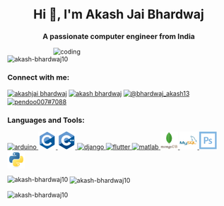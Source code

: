 <h1 align="center">Hi 👋, I'm Akash Jai Bhardwaj</h1>
<h3 align="center">A passionate computer engineer from India</h3>
<img align="right" alt="coding" width="400" src="![download](https://github.com/Akash-Bhardwaj10/Akash-Bhardwaj10/assets/109505604/cd7f9663-8e1f-472f-862a-4e3dea1fe862)

">

<p align="left"> <img src="https://komarev.com/ghpvc/?username=akash-bhardwaj10&label=Profile%20views&color=0e75b6&style=flat" alt="akash-bhardwaj10" /> </p>

<h3 align="left">Connect with me:</h3>
<p align="left">
<a href="https://linkedin.com/in/akashjai bhardwaj" target="blank"><img align="center" src="https://raw.githubusercontent.com/rahuldkjain/github-profile-readme-generator/master/src/images/icons/Social/linked-in-alt.svg" alt="akashjai bhardwaj" height="30" width="40" /></a>
<a href="https://fb.com/akash bhardwaj" target="blank"><img align="center" src="https://raw.githubusercontent.com/rahuldkjain/github-profile-readme-generator/master/src/images/icons/Social/facebook.svg" alt="akash bhardwaj" height="30" width="40" /></a>
<a href="https://instagram.com/@bhardwaj_akash13" target="blank"><img align="center" src="https://raw.githubusercontent.com/rahuldkjain/github-profile-readme-generator/master/src/images/icons/Social/instagram.svg" alt="@bhardwaj_akash13" height="30" width="40" /></a>
<a href="https://discord.gg/pendoo007#7088" target="blank"><img align="center" src="https://raw.githubusercontent.com/rahuldkjain/github-profile-readme-generator/master/src/images/icons/Social/discord.svg" alt="pendoo007#7088" height="30" width="40" /></a>
</p>

<h3 align="left">Languages and Tools:</h3>
<p align="left"> <a href="https://www.arduino.cc/" target="_blank" rel="noreferrer"> <img src="https://cdn.worldvectorlogo.com/logos/arduino-1.svg" alt="arduino" width="40" height="40"/> </a> <a href="https://www.cprogramming.com/" target="_blank" rel="noreferrer"> <img src="https://raw.githubusercontent.com/devicons/devicon/master/icons/c/c-original.svg" alt="c" width="40" height="40"/> </a> <a href="https://www.w3schools.com/cpp/" target="_blank" rel="noreferrer"> <img src="https://raw.githubusercontent.com/devicons/devicon/master/icons/cplusplus/cplusplus-original.svg" alt="cplusplus" width="40" height="40"/> </a> <a href="https://www.djangoproject.com/" target="_blank" rel="noreferrer"> <img src="https://cdn.worldvectorlogo.com/logos/django.svg" alt="django" width="40" height="40"/> </a> <a href="https://flutter.dev" target="_blank" rel="noreferrer"> <img src="https://www.vectorlogo.zone/logos/flutterio/flutterio-icon.svg" alt="flutter" width="40" height="40"/> </a> <a href="https://www.mathworks.com/" target="_blank" rel="noreferrer"> <img src="https://upload.wikimedia.org/wikipedia/commons/2/21/Matlab_Logo.png" alt="matlab" width="40" height="40"/> </a> <a href="https://www.mongodb.com/" target="_blank" rel="noreferrer"> <img src="https://raw.githubusercontent.com/devicons/devicon/master/icons/mongodb/mongodb-original-wordmark.svg" alt="mongodb" width="40" height="40"/> </a> <a href="https://www.mysql.com/" target="_blank" rel="noreferrer"> <img src="https://raw.githubusercontent.com/devicons/devicon/master/icons/mysql/mysql-original-wordmark.svg" alt="mysql" width="40" height="40"/> </a> <a href="https://www.photoshop.com/en" target="_blank" rel="noreferrer"> <img src="https://raw.githubusercontent.com/devicons/devicon/master/icons/photoshop/photoshop-line.svg" alt="photoshop" width="40" height="40"/> </a> <a href="https://www.python.org" target="_blank" rel="noreferrer"> <img src="https://raw.githubusercontent.com/devicons/devicon/master/icons/python/python-original.svg" alt="python" width="40" height="40"/> </a> </p>

<p><img align="left" src="https://github-readme-stats.vercel.app/api/top-langs?username=akash-bhardwaj10&show_icons=true&locale=en&layout=compact" alt="akash-bhardwaj10" /></p>

<p>&nbsp;<img align="center" src="https://github-readme-stats.vercel.app/api?username=akash-bhardwaj10&show_icons=true&locale=en" alt="akash-bhardwaj10" /></p>

<p><img align="center" src="https://github-readme-streak-stats.herokuapp.com/?user=akash-bhardwaj10&" alt="akash-bhardwaj10" /></p>
